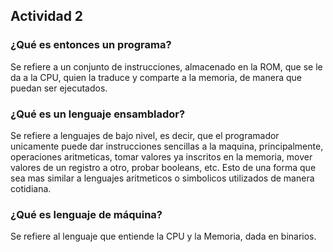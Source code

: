 ## Actividad 2

### ¿Qué es entonces un programa?
Se refiere a un conjunto de instrucciones, almacenado en la ROM, que se le da a la CPU, quien la traduce y comparte a la memoria, de manera que puedan ser ejecutados.

### ¿Qué es un lenguaje ensamblador?
Se refiere a lenguajes de bajo nivel, es decir, que el programador unicamente puede dar instrucciones sencillas a la maquina, principalmente, operaciones aritmeticas, tomar valores ya inscritos en la memoria, mover valores de un registro a otro, probar booleans, etc. Esto de una forma que sea mas similar a lenguajes aritmeticos o simbolicos utilizados de manera cotidiana.

### ¿Qué es lenguaje de máquina?
Se refiere al lenguaje que entiende la CPU y la Memoria, dada en binarios.